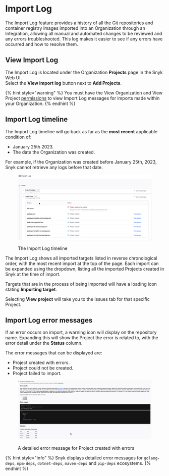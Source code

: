 # Import Log

The Import Log feature provides a history of all the Git repositories and container registry images imported into an Organization through an Integration, allowing all manual and automated changes to be reviewed and any errors troubleshooted. This log makes it easier to see if any errors have occurred and how to resolve them.

## View Import Log

The Import Log is located under the Organization **Projects** page in the Snyk Web UI.\
Select the **View import log** button next to **Add Projects**.

{% hint style="warning" %}
You must have the View Organization and View Project [permissions](../manage-permissions-and-roles/pre-defined-roles.md) to view Import Log messages for imports made within your Organization.
{% endhint %}

## Import Log timeline

The Import Log timeline will go back as far as the **most recent** applicable condition of:

* January 25th 2023.
* The date the Organization was created.

For example, if the Organization was created before January 25th, 2023, Snyk cannot retrieve any logs before that date.

<figure><img src="../../.gitbook/assets/2024-04-29_15-38-51 (1).png" alt=""><figcaption><p>The Import Log timeline</p></figcaption></figure>

The Import Log shows all imported targets listed in reverse chronological order, with the most recent import at the top of the page. Each import can be expanded using the dropdown, listing all the imported Projects created in Snyk at the time of import.

Targets that are in the process of being imported will have a loading icon stating **Importing target**.

Selecting **View project** will take you to the Issues tab for that specific Project.

## Import Log error messages

If an error occurs on import, a warning icon will display on the repository name. Expanding this will show the Project the error is related to, with the error detail under the **Status** column.

The error messages that can be displayed are:

* Project created with errors.
* Project could not be created.
* Project failed to import.

<figure><img src="../../.gitbook/assets/2024-04-29_15-49-19.png" alt="A detailed error message for Project created with errors"><figcaption><p>A detailed error message for Project created with errors</p></figcaption></figure>

{% hint style="info" %}
Snyk displays detailed error messages for `golang-deps`, `npm-deps`, `dotnet-deps`, `maven-deps` and `pip-deps` ecosystems.
{% endhint %}
